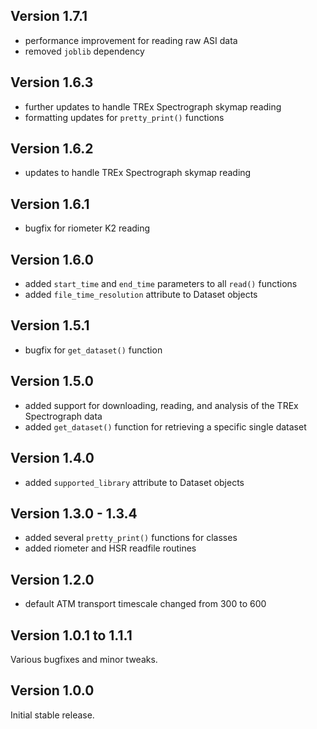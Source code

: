 Version 1.7.1
-------------------

- performance improvement for reading raw ASI data
- removed `joblib` dependency


Version 1.6.3
-------------------

- further updates to handle TREx Spectrograph skymap reading
- formatting updates for `pretty_print()` functions


Version 1.6.2
-------------------

- updates to handle TREx Spectrograph skymap reading


Version 1.6.1
-------------------

- bugfix for riometer K2 reading

Version 1.6.0
-------------------

- added `start_time` and `end_time` parameters to all `read()` functions
- added `file_time_resolution` attribute to Dataset objects


Version 1.5.1
-------------------

- bugfix for `get_dataset()` function


Version 1.5.0
-------------------

- added support for downloading, reading, and analysis of the TREx Spectrograph data
- added `get_dataset()` function for retrieving a specific single dataset


Version 1.4.0
-------------------

- added `supported_library` attribute to Dataset objects


Version 1.3.0 - 1.3.4
-------------------

- added several `pretty_print()` functions for classes
- added riometer and HSR readfile routines


Version 1.2.0
-------------------

- default ATM transport timescale changed from 300 to 600


Version 1.0.1 to 1.1.1
--------------------

Various bugfixes and minor tweaks.


Version 1.0.0
--------------------

Initial stable release.
